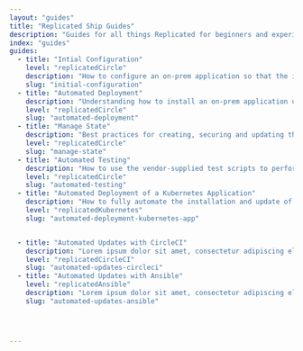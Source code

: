 ```yaml
---
layout: "guides"
title: "Replicated Ship Guides"
description: "Guides for all things Replicated for beginners and experienced users alike."
index: "guides"
guides:
  - title: "Intial Configuration"
    level: "replicatedCircle"
    description: "How to configure an on-prem application so that the installation and updates can be completely automated."
    slug: "initial-configuration"
  - title: "Automated Deployment"
    description: "Understanding how to install an on-prem application using automation or configuration management tools."
    level: "replicatedCircle"
    slug: "automated-deployment"
  - title: "Manage State"
    description: "Best practices for creating, securing and updating the Ship state.json file when automating updates."
    level: "replicatedCircle"
    slug: "manage-state"
  - title: "Automated Testing"
    description: "How to use the vendor-supplied test scripts to perform end-to-end testing on a Ship-deployed application."
    level: "replicatedCircle"
    slug: "automated-testing"
  - title: "Automated Deployment of a Kubernetes Application"
    description: "How to fully automate the installation and update of a Ship application deploying to a Kubernetes cluster."
    level: "replicatedKubernetes"
    slug: "automated-deployment-kubernetes-app"


  - title: "Automated Updates with CircleCI"
    description: "Lorem ipsum dolor sit amet, consectetur adipiscing elit, sed do eiusmod tempor incididunt ut labore et dolore magna."
    level: "replicatedCircleCI"
    slug: "automated-updates-circleci"
  - title: "Automated Updates with Ansible"
    level: "replicatedAnsible"
    description: "Lorem ipsum dolor sit amet, consectetur adipiscing elit, sed do eiusmod tempor incididunt ut labore et dolore magna."
    slug: "automated-updates-ansible"




---
```


